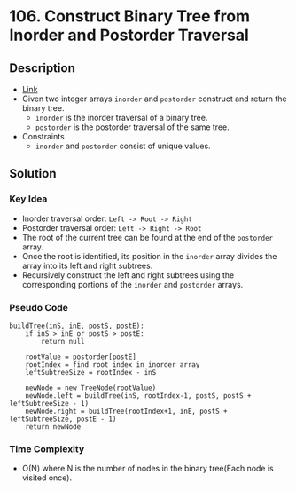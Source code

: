 # 106. Construct Binary Tree from Inorder and Postorder Traversal

## Description
- [Link](https://leetcode.com/problems/construct-binary-tree-from-inorder-and-postorder-traversal)
- Given two integer arrays `inorder` and `postorder` construct and return the binary tree.
  - `inorder` is the inorder traversal of a binary tree.
  - `postorder` is the postorder traversal of the same tree.
- Constraints
  - `inorder` and `postorder` consist of unique values.

## Solution
### Key Idea
- Inorder traversal order: `Left -> Root -> Right`
- Postorder traversal order: `Left -> Right -> Root`
- The root of the current tree can be found at the end of the `postorder` array.
- Once the root is identified, its position in the `inorder` array divides the array into its left and right subtrees.
- Recursively construct the left and right subtrees using the corresponding portions of the `inorder` and `postorder` arrays.

### Pseudo Code
```
buildTree(inS, inE, postS, postE):
    if inS > inE or postS > postE:
        return null

    rootValue = postorder[postE]
    rootIndex = find root index in inorder array
    leftSubtreeSize = rootIndex - inS

    newNode = new TreeNode(rootValue)
    newNode.left = buildTree(inS, rootIndex-1, postS, postS + leftSubtreeSize - 1)
    newNode.right = buildTree(rootIndex+1, inE, postS + leftSubtreeSize, postE - 1)
    return newNode
```

### Time Complexity
- O(N) where N is the number of nodes in the binary tree(Each node is visited once).